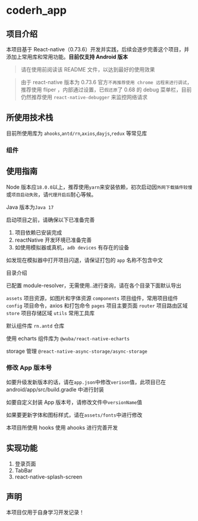 # coderh_app

## 项目介绍

本项目基于 React-native（0.73.6）开发并实践，后续会逐步完善这个项目，并添加上常用库和常用功能。**目前仅支持 Android 版本**

> 请在使用前阅读该 README 文件，以达到最好的使用效果

> 由于 react-native 版本为 0.73.6 官方`不再推荐使用 chrome 远程来进行调试`，推荐使用 fliper ，内部通过设置，已`假还原`了 0.68 的 debug 菜单栏，目前仍然推荐使用 `react-native-debugger` 来监控网络请求

## 所使用技术栈

目前所使用库为 `ahooks`,`antd/rn`,`axios`,`dayjs`,`redux` 等常见库

### 组件

## 使用指南

Node 版本应`18.0.0`以上，推荐使用`yarn`来安装依赖，初次启动因`外网下载插件较慢`或`项目启动失败`，请`代理开启后`耐心等候。

Java 版本为`Java 17`

启动项目之前，请确保以下已准备完善

1. 项目依赖已安装完成
2. reactNative 开发环境已准备完善
3. 如使用模拟器或真机，`adb devices` 有存在的设备

如发现在模拟器中打开项目闪退，请保证打包的 `app` 名称不包含中文

目录介绍

已配置 module-resolver，无需使用..进行查询，请在各个目录下面默认导出

`assets` 项目资源，如图片和字体资源
`components` 项目组件，常用项目组件
`config` 项目命令，axios 和打包命令
`pages` 项目主要页面
`router` 项目路由区域
`store` 项目存储区域
`utils` 常用工具库

默认组件库 `rn.antd` 仓库

使用 echarts 组件库为 `@wuba/react-native-echarts`

storage 管理 `@react-native-async-storage/async-storage`

### 修改 App 版本号

如要升级发新版本的话，请在`app.json`中修改`verison`值，此项目已在 android/app/src/build.gradle 中进行封装

如要自定义封装 App 版本号，请修改文件中`versionName`值

如果要更新字体和图标样式，请在`assets/fonts`中进行修改

本项目所使用 hooks 使用 ahooks 进行完善开发

## 实现功能

1. 登录页面
2. TabBar
3. react-native-splash-screen

## 声明

本项目仅用于自身学习开发记录！
